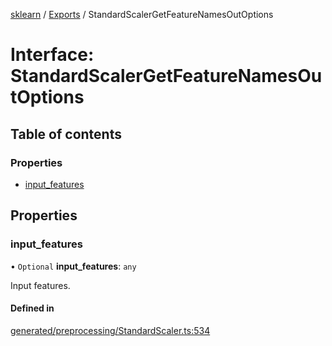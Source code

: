[sklearn](../readme.md) / [Exports](../modules.md) / StandardScalerGetFeatureNamesOutOptions

# Interface: StandardScalerGetFeatureNamesOutOptions

## Table of contents

### Properties

- [input\_features](StandardScalerGetFeatureNamesOutOptions.md#input_features)

## Properties

### input\_features

• `Optional` **input\_features**: `any`

Input features.

#### Defined in

[generated/preprocessing/StandardScaler.ts:534](https://github.com/transitive-bullshit/scikit-learn-ts/blob/367336a/packages/sklearn/src/generated/preprocessing/StandardScaler.ts#L534)
